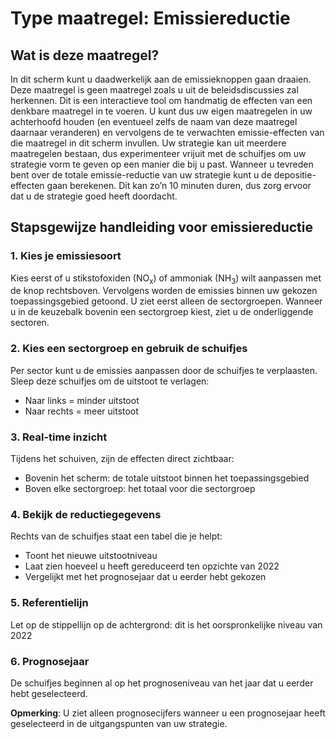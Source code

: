 # Type maatregel: Emissiereductie

## Wat is deze maatregel?

In dit scherm kunt u daadwerkelijk aan de emissieknoppen gaan draaien. Deze maatregel is geen maatregel zoals u uit de beleidsdiscussies zal herkennen. Dit is een interactieve tool om handmatig de effecten van een denkbare maatregel in te voeren. U kunt dus uw eigen maatregelen in uw achterhoofd houden (en eventueel zelfs de naam van deze maatregel daarnaar veranderen) en vervolgens de te verwachten emissie-effecten van die maatregel in dit scherm invullen. Uw strategie kan uit meerdere maatregelen bestaan, dus experimenteer vrijuit met de schuifjes om uw strategie vorm te geven op een manier die bij u past. Wanneer u tevreden bent over de totale emissie-reductie van uw strategie kunt u de depositie-effecten gaan berekenen. Dit kan zo’n 10 minuten duren, dus zorg ervoor dat u de strategie goed heeft doordacht.

## Stapsgewijze handleiding voor emissiereductie

### 1\. Kies je emissiesoort

Kies eerst of u stikstofoxiden (NO<sub>x</sub>) of ammoniak (NH<sub>3</sub>) wilt aanpassen met de knop rechtsboven. Vervolgens worden de emissies binnen uw gekozen toepassingsgebied getoond. U ziet eerst alleen de sectorgroepen. Wanneer u in de keuzebalk bovenin een sectorgroep kiest, ziet u de onderliggende sectoren.

### 2\. Kies een sectorgroep en gebruik de schuifjes

Per sector kunt u de emissies aanpassen door de schuifjes te verplaasten. Sleep deze schuifjes om de uitstoot te verlagen:

- Naar links \= minder uitstoot  
- Naar rechts \= meer uitstoot

### 3\. Real-time inzicht

Tijdens het schuiven, zijn de effecten direct zichtbaar:

- Bovenin het scherm: de totale uitstoot binnen het toepassingsgebied  
- Boven elke sectorgroep: het totaal voor die sectorgroep

### 4\. Bekijk de reductiegegevens

Rechts van de schuifjes staat een tabel die je helpt:

- Toont het nieuwe uitstootniveau  
- Laat zien hoeveel u heeft gereduceerd ten opzichte van 2022  
- Vergelijkt met het prognosejaar dat u eerder hebt gekozen

### 5\. Referentielijn

Let op de stippellijn op de achtergrond: dit is het oorspronkelijke niveau van 2022

### 6\. Prognosejaar

De schuifjes beginnen al op het prognoseniveau van het jaar dat u eerder hebt geselecteerd.

**Opmerking**: U ziet alleen prognosecijfers wanneer u een prognosejaar heeft geselecteerd in de uitgangspunten van uw strategie.
